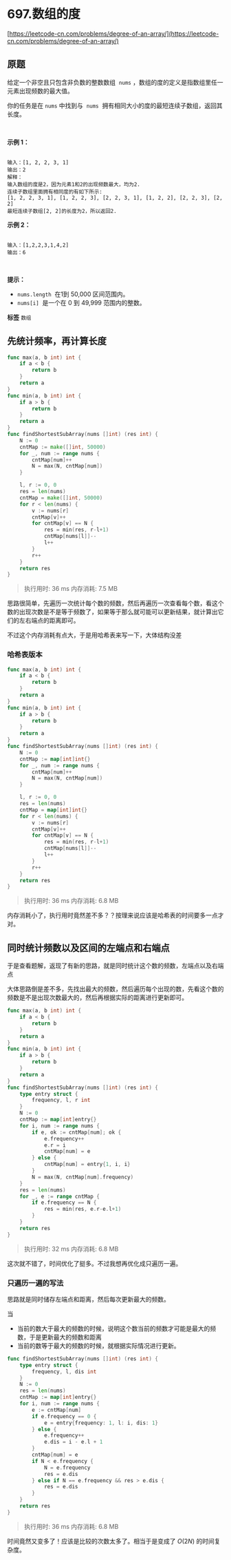# 697.数组的度
[https://leetcode-cn.com/problems/degree-of-an-array/](https://leetcode-cn.com/problems/degree-of-an-array/) 
## 原题
给定一个非空且只包含非负数的整数数组  `nums` ，数组的度的定义是指数组里任一元素出现频数的最大值。

你的任务是在 `nums` 中找到与  `nums`  拥有相同大小的度的最短连续子数组，返回其长度。

 

 **示例 1：** 

```

输入：[1, 2, 2, 3, 1]
输出：2
解释：
输入数组的度是2，因为元素1和2的出现频数最大，均为2.
连续子数组里面拥有相同度的有如下所示:
[1, 2, 2, 3, 1], [1, 2, 2, 3], [2, 2, 3, 1], [1, 2, 2], [2, 2, 3], [2, 2]
最短连续子数组[2, 2]的长度为2，所以返回2.

```
 **示例 2：** 

```

输入：[1,2,2,3,1,4,2]
输出：6

```
 

 **提示：** 
-  `nums.length`  在1到 50,000 区间范围内。
-  `nums[i]`  是一个在 0 到 49,999 范围内的整数。
 
**标签**
`数组` 


## 先统计频率，再计算长度
```go
func max(a, b int) int {
	if a < b {
		return b
	}
	return a
}
func min(a, b int) int {
	if a > b {
		return b
	}
	return a
}
func findShortestSubArray(nums []int) (res int) {
	N := 0
	cntMap := make([]int, 50000)
	for _, num := range nums {
		cntMap[num]++
		N = max(N, cntMap[num])
	}

	l, r := 0, 0
	res = len(nums)
	cntMap = make([]int, 50000)
	for r < len(nums) {
		v := nums[r]
		cntMap[v]++
		for cntMap[v] == N {
			res = min(res, r-l+1)
			cntMap[nums[l]]--
			l++
		}
		r++
	}
	return res
}
```
>执行用时: 36 ms
内存消耗: 7.5 MB

思路很简单，先遍历一次统计每个数的频数，然后再遍历一次查看每个数，看这个数的出现次数是不是等于频数了，如果等于那么就可能可以更新结果，就计算出它们的左右端点的距离即可。

不过这个内存消耗有点大，于是用哈希表来写一下，大体结构没差

### 哈希表版本
```go
func max(a, b int) int {
	if a < b {
		return b
	}
	return a
}
func min(a, b int) int {
	if a > b {
		return b
	}
	return a
}
func findShortestSubArray(nums []int) (res int) {
	N := 0
	cntMap := map[int]int{}
	for _, num := range nums {
		cntMap[num]++
		N = max(N, cntMap[num])
	}

	l, r := 0, 0
	res = len(nums)
	cntMap = map[int]int{}
	for r < len(nums) {
		v := nums[r]
		cntMap[v]++
		for cntMap[v] == N {
			res = min(res, r-l+1)
			cntMap[nums[l]]--
			l++
		}
		r++
	}
	return res
}
```
>执行用时: 36 ms
内存消耗: 6.8 MB

内存消耗小了，执行用时竟然差不多？？按理来说应该是哈希表的时间要多一点才对。

## 同时统计频数以及区间的左端点和右端点
于是查看题解，返现了有新的思路，就是同时统计这个数的频数，左端点以及右端点

大体思路倒是差不多，先找出最大的频数，然后遍历每个出现的数，先看这个数的频数是不是出现次数最大的，然后再根据实际的距离进行更新即可。

```go
func max(a, b int) int {
	if a < b {
		return b
	}
	return a
}
func min(a, b int) int {
	if a > b {
		return b
	}
	return a
}
func findShortestSubArray(nums []int) (res int) {
	type entry struct {
		frequency, l, r int
	}
	N := 0
	cntMap := map[int]entry{}
	for i, num := range nums {
		if e, ok := cntMap[num]; ok {
			e.frequency++
			e.r = i
			cntMap[num] = e
		} else {
			cntMap[num] = entry{1, i, i}
		}
		N = max(N, cntMap[num].frequency)
	}
	res = len(nums)
	for _, e := range cntMap {
		if e.frequency == N {
			res = min(res, e.r-e.l+1)
		}
	}
	return res
}
```
>执行用时: 32 ms
内存消耗: 6.8 MB

这次就不错了，时间优化了挺多。不过我想再优化成只遍历一遍。

### 只遍历一遍的写法
思路就是同时储存左端点和距离，然后每次更新最大的频数。

当
- 当前的数大于最大的频数的时候，说明这个数当前的频数才可能是最大的频数，于是更新最大的频数和距离
- 当前的数等于最大的频数的时候，就根据实际情况进行更新。
```go
func findShortestSubArray(nums []int) (res int) {
	type entry struct {
		frequency, l, dis int
	}
	N := 0
	res = len(nums)
	cntMap := map[int]entry{}
	for i, num := range nums {
		e := cntMap[num]
		if e.frequency == 0 {
			e = entry{frequency: 1, l: i, dis: 1}
		} else {
			e.frequency++
			e.dis = i - e.l + 1
		}
		cntMap[num] = e
		if N < e.frequency {
			N = e.frequency
			res = e.dis
		} else if N == e.frequency && res > e.dis {
			res = e.dis
		}
	}
	return res
}
```
>执行用时: 36 ms
内存消耗: 6.8 MB

时间竟然又变多了！应该是比较的次数太多了。相当于是变成了 $O(2N)$ 的时间复杂度。